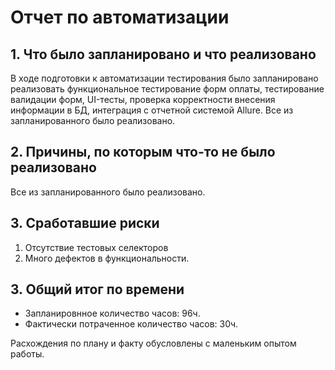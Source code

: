 # Отчет по автоматизации

## 1. Что было запланировано и что реализовано
В ходе подготовки к автоматизации тестирования было запланировано реализовать функциональное тестирование форм оплаты, тестирование валидации форм, UI-тесты, проверка корректности внесения информации в БД, интеграция с отчетной системой Allure.
Все из запланированного было реализовано.

## 2. Причины, по которым что-то не было реализовано
Все из запланированного было реализовано.

## 3. Сработавшие риски
1. Отсутствие тестовых селекторов
2. Много дефектов в функциональности.

## 3. Общий итог по времени
* Запланировнное количество часов: 96ч.
* Фактически потраченное количество часов: 30ч. 

Расхождения по плану и факту обусловлены с маленьким опытом работы.
